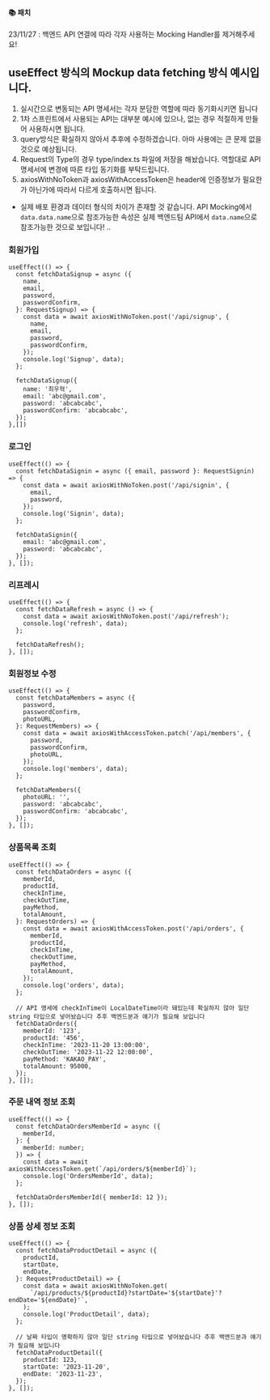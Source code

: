 #### 📚 패치

23/11/27 : 백엔드 API 연결에 따라 각자 사용하는 Mocking Handler를 제거해주세요!

## useEffect 방식의 Mockup data fetching 방식 예시입니다.

1. 실시간으로 변동되는 API 명세서는 각자 분담한 역할에 따라 동기화시키면 됩니다
2. 1차 스프린트에서 사용되는 API는 대부분 예시에 있으나, 없는 경우 적절하게 만들어 사용하시면 됩니다.
3. query방식은 확실하지 않아서 추후에 수정하겠습니다. 아마 사용에는 큰 문제 없을 것으로 예상됩니다.
4. Request의 Type의 경우 type/index.ts 파일에 저장을 해놨습니다. 역할대로 API 명세서에 변경에 따른 타입 동기화를 부탁드립니다.
5. axiosWithNoToken과 axiosWithAccessToken은 header에 인증정보가 필요한가 아닌가에 따라서 다르게 호출하시면 됩니다.

- 실제 배포 환경과 데이터 형식의 차이가 존재할 것 같습니다.
  API Mocking에서 `data.data.name`으로 참조가능한 속성은 실제 백엔드팀 API에서 `data.name`으로 참조가능한 것으로 보입니다! ..

### 회원가입

```
useEffect(() => {
  const fetchDataSignup = async ({
    name,
    email,
    password,
    passwordConfirm,
  }: RequestSignup) => {
    const data = await axiosWithNoToken.post('/api/signup', {
      name,
      email,
      password,
      passwordConfirm,
    });
    console.log('Signup', data);
  };

  fetchDataSignup({
    name: '최우혁',
    email: 'abc@gmail.com',
    password: 'abcabcabc',
    passwordConfirm: 'abcabcabc',
  });
},[])
```

### 로그인

```
useEffect(() => {
  const fetchDataSignin = async ({ email, password }: RequestSignin) => {
    const data = await axiosWithNoToken.post('/api/signin', {
      email,
      password,
    });
    console.log('Signin', data);
  };

  fetchDataSignin({
    email: 'abc@gmail.com',
    password: 'abcabcabc',
  });
}, []);
```

### 리프레시

```
useEffect(() => {
  const fetchDataRefresh = async () => {
    const data = await axiosWithNoToken.post('/api/refresh');
    console.log('refresh', data);
  };

  fetchDataRefresh();
}, []);
```

### 회원정보 수정

```
useEffect(() => {
  const fetchDataMembers = async ({
    password,
    passwordConfirm,
    photoURL,
  }: RequestMembers) => {
    const data = await axiosWithAccessToken.patch('/api/members', {
      password,
      passwordConfirm,
      photoURL,
    });
    console.log('members', data);
  };

  fetchDataMembers({
    photoURL: '',
    password: 'abcabcabc',
    passwordConfirm: 'abcabcabc',
  });
}, []);
```

### 상품목록 조회

```
useEffect(() => {
  const fetchDataOrders = async ({
    memberId,
    productId,
    checkInTime,
    checkOutTime,
    payMethod,
    totalAmount,
  }: RequestOrders) => {
    const data = await axiosWithAccessToken.post('/api/orders', {
      memberId,
      productId,
      checkInTime,
      checkOutTime,
      payMethod,
      totalAmount,
    });
    console.log('orders', data);
  };

  // API 명세에 checkInTime이 LocalDateTime이라 돼있는데 확실하지 않아 일단 string 타입으로 넣어놨습니다 추후 백엔드분과 얘기가 필요해 보입니다
  fetchDataOrders({
    memberId: '123',
    productId: '456',
    checkInTime: '2023-11-20 13:00:00',
    checkOutTime: '2023-11-22 12:00:00',
    payMethod: 'KAKAO_PAY',
    totalAmount: 95000,
  });
}, []);
```

### 주문 내역 정보 조회

```
useEffect(() => {
  const fetchDataOrdersMemberId = async ({
    memberId,
  }: {
    memberId: number;
  }) => {
    const data = await axiosWithAccessToken.get(`/api/orders/${memberId}`);
    console.log('OrdersMemberId', data);
  };

  fetchDataOrdersMemberId({ memberId: 12 });
}, []);
```

### 상품 상세 정보 조회

```
useEffect(() => {
  const fetchDataProductDetail = async ({
    productId,
    startDate,
    endDate,
  }: RequestProductDetail) => {
    const data = await axiosWithNoToken.get(
      `/api/products/${productId}?startDate='${startDate}'?endDate='${endDate}'`,
    );
    console.log('ProductDetail', data);
  };

  // 날짜 타입이 명확하지 않아 일단 string 타입으로 넣어놨습니다 추후 백엔드분과 얘기가 필요해 보입니다
  fetchDataProductDetail({
    productId: 123,
    startDate: '2023-11-20',
    endDate: '2023-11-23',
  });
}, []);
```

